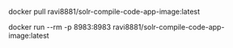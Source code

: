 docker pull ravi8881/solr-compile-code-app-image:latest



docker run --rm -p 8983:8983 ravi8881/solr-compile-code-app-image:latest
